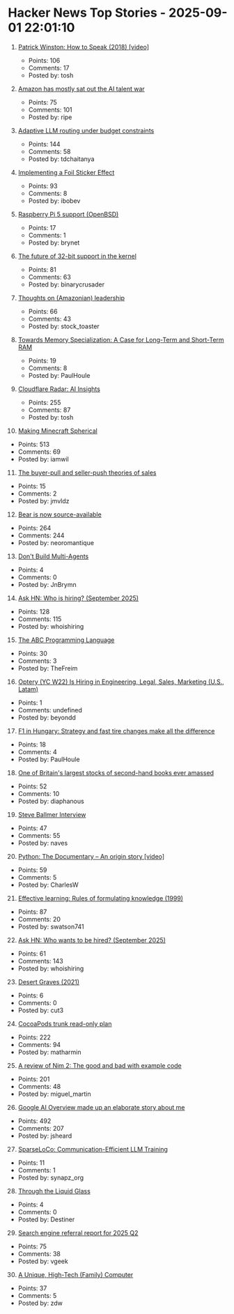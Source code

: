 # Hacker News Top Stories - 2025-09-01 22:01:10

1. [Patrick Winston: How to Speak (2018) [video]](https://www.youtube.com/watch?v=Unzc731iCUY)
   - Points: 106
   - Comments: 17
   - Posted by: tosh

2. [Amazon has mostly sat out the AI talent war](https://www.businessinsider.com/amazon-ai-talent-wars-internal-document-2025-8)
   - Points: 75
   - Comments: 101
   - Posted by: ripe

3. [Adaptive LLM routing under budget constraints](https://arxiv.org/abs/2508.21141)
   - Points: 144
   - Comments: 58
   - Posted by: tdchaitanya

4. [Implementing a Foil Sticker Effect](https://www.4rknova.com/blog/2025/08/30/foil-sticker)
   - Points: 93
   - Comments: 8
   - Posted by: ibobev

5. [Raspberry Pi 5 support (OpenBSD)](https://marc.info/?l=openbsd-cvs&m=175675287220070&w=2)
   - Points: 17
   - Comments: 1
   - Posted by: brynet

6. [The future of 32-bit support in the kernel](https://lwn.net/SubscriberLink/1035727/4837b0d3dccf1cbb/)
   - Points: 81
   - Comments: 63
   - Posted by: binarycrusader

7. [Thoughts on (Amazonian) leadership](https://www.daemonology.net/blog/2025-09-01-Thoughts-on-Amazonian-Leadership.html)
   - Points: 66
   - Comments: 43
   - Posted by: stock_toaster

8. [Towards Memory Specialization: A Case for Long-Term and Short-Term RAM](https://arxiv.org/abs/2508.02992)
   - Points: 19
   - Comments: 8
   - Posted by: PaulHoule

9. [Cloudflare Radar: AI Insights](https://radar.cloudflare.com/ai-insights)
   - Points: 255
   - Comments: 87
   - Posted by: tosh

10. [Making Minecraft Spherical](https://www.bowerbyte.com/posts/blocky-planet/)
   - Points: 513
   - Comments: 69
   - Posted by: iamwil

11. [The buyer-pull and seller-push theories of sales](https://howtogrow.substack.com/p/the-physics-of-sales)
   - Points: 15
   - Comments: 2
   - Posted by: jmvldz

12. [Bear is now source-available](https://herman.bearblog.dev/license/)
   - Points: 264
   - Comments: 244
   - Posted by: neoromantique

13. [Don't Build Multi-Agents](https://cognition.ai/blog/dont-build-multi-agents)
   - Points: 4
   - Comments: 0
   - Posted by: JnBrymn

14. [Ask HN: Who is hiring? (September 2025)](undefined)
   - Points: 128
   - Comments: 115
   - Posted by: whoishiring

15. [The ABC Programming Language](https://homepages.cwi.nl/~steven/abc/)
   - Points: 30
   - Comments: 3
   - Posted by: TheFreim

16. [Optery (YC W22) Is Hiring in Engineering, Legal, Sales, Marketing (U.S., Latam)](https://www.optery.com/careers/)
   - Points: 1
   - Comments: undefined
   - Posted by: beyondd

17. [F1 in Hungary: Strategy and fast tire changes make all the difference](https://arstechnica.com/cars/2025/08/f1-in-hungary-strategy-and-fast-tire-changes-make-all-the-difference/)
   - Points: 18
   - Comments: 4
   - Posted by: PaulHoule

18. [One of Britain's largest stocks of second-hand books ever amassed](https://www.worldofinteriors.com/story/richard-axe-second-hand-books-yorkshire)
   - Points: 52
   - Comments: 10
   - Posted by: diaphanous

19. [Steve Ballmer Interview](https://www.acquired.fm/episodes/the-steve-ballmer-interview)
   - Points: 47
   - Comments: 55
   - Posted by: naves

20. [Python: The Documentary – An origin story [video]](https://www.youtube.com/watch?v=GfH4QL4VqJ0)
   - Points: 59
   - Comments: 5
   - Posted by: CharlesW

21. [Effective learning: Rules of formulating knowledge (1999)](https://www.supermemo.com/en/blog/twenty-rules-of-formulating-knowledge)
   - Points: 87
   - Comments: 20
   - Posted by: swatson741

22. [Ask HN: Who wants to be hired? (September 2025)](undefined)
   - Points: 61
   - Comments: 143
   - Posted by: whoishiring

23. [Desert Graves (2021)](https://www.desertmountaineer.com/2021/08/06/graves/)
   - Points: 6
   - Comments: 0
   - Posted by: cut3

24. [CocoaPods trunk read-only plan](https://blog.cocoapods.org/CocoaPods-Specs-Repo/)
   - Points: 222
   - Comments: 94
   - Posted by: matharmin

25. [A review of Nim 2: The good and bad with example code](https://miguel-martin.com/blog/nim2-review)
   - Points: 201
   - Comments: 48
   - Posted by: miguel_martin

26. [Google AI Overview made up an elaborate story about me](https://bsky.app/profile/bennjordan.bsky.social/post/3lxojrbessk2z)
   - Points: 492
   - Comments: 207
   - Posted by: jsheard

27. [SparseLoCo: Communication-Efficient LLM Training](https://arxiv.org/abs/2508.15706)
   - Points: 11
   - Comments: 1
   - Posted by: synapz_org

28. [Through the Liquid Glass](https://www.flarup.email/p/through-the-liquid-glass)
   - Points: 4
   - Comments: 0
   - Posted by: Destiner

29. [Search engine referral report for 2025 Q2](https://radar.cloudflare.com/reports/search-engine-market-share-2025-q2)
   - Points: 75
   - Comments: 38
   - Posted by: vgeek

30. [A Unique, High-Tech (Family) Computer](https://nicole.express/2025/a-computer-in-your-home.html)
   - Points: 37
   - Comments: 5
   - Posted by: zdw

